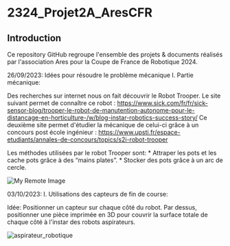 # 2324_Projet2A_AresCFR
## Introduction
Ce repository GitHub regroupe l'ensemble des projets & documents réalisés par l'association Ares pour la Coupe de France de Robotique 2024.

26/09/2023: Idées pour résoudre le problème mécanique 
I. Partie mécanique: 

Des recherches sur internet nous on fait découvrir le Robot Trooper. 
Le site suivant permet de connaître ce robot : https://www.sick.com/fr/fr/sick-sensor-blog/trooper-le-robot-de-manutention-autonome-pour-le-distancage-en-horticulture-/w/blog-instar-robotics-success-story/
Ce deuxième site permet d'étudier la mécanique de celui-ci grâce à un concours post école ingénieur : https://www.upsti.fr/espace-etudiants/annales-de-concours/topics/s2i-robot-trooper

Les méthodes utilisées par le robot Trooper sont:
    * Attraper les pots et les cache pots grâce à des “mains plates”. 
    * Stocker des pots grâce à un arc de cercle.

![My Remote Image](https://cdn.sick.com/media/content/hf0/h55/13160303034398.jpg)


03/10/2023: 
I. Utilisations des capteurs de fin de course:

Idée: Positionner un capteur sur chaque côté du robot. Par dessus, positionner une pièce imprimée en 3D pour couvrir la surface totale de chaque côté à l'instar des robots aspirateurs.  

![aspirateur_robotique](https://github.com/AresEnsea/2324_Projet2A_AresCFR/assets/114668487/2c2d610f-272f-42f1-89ed-1eb1d0f69897)


